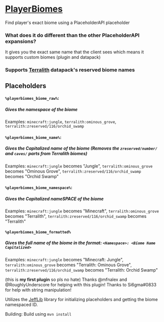 # [PlayerBiomes](https://www.spigotmc.org/resources/playerbiomes-1-16-x-1-19-x.108144/)
Find player's exact biome using a PlaceholderAPI placeholder
### What does it do different than the other PlaceholderAPI expansions?
It gives you the exact same name that the client sees which means it supports custom biomes (plugin and datapack)

### Supports [Terralith](https://www.curseforge.com/minecraft/mc-mods/terralith) datapack's reserved biome names

## Placeholders
#### `%playerbiomes_biome_raw%`: 
##### Gives the namespace of the biome

Examples: `minecraft:jungle`, `terralith:ominous_grove`, `terralith:zreserved/116/orchid_swamp`

#### `%playerbiomes_biome_name%`:
##### Gives the Capitalized name of the biome *(Removes the `zreserved/number/` and `caves/` parts from Terralith biomes)*

Examples: `minecraft:jungle` becomes "Jungle", `terralith:ominous_grove` becomes "Ominous Grove", `terralith:zreserved/116/orchid_swamp` becomes "Orchid Swamp"

#### `%playerbiomes_biome_namespace%`:
##### Gives the Capitalized nameSPACE of the biome

Examples: `minecraft:jungle` becomes "Minecraft", `terralith:ominous_grove` becomes "Terralith", `terralith:zreserved/116/orchid_swamp` becomes "Terralith"

#### `%playerbiomes_biome_formatted%`
##### Gives the full name of the biome in the format: `<Namespace>: <Biome Name Capitalized>`

Examples: `minecraft:jungle` becomes "Minecraft: Jungle", `terralith:ominous_grove` becomes "Terralith: Ominous Grove", `terralith:zreserved/116/orchid_swamp` becomes "Terralith: Orchid Swamp"

(this is **my first plugin** so pls no hate)
Thanks @mfnalex and @RoughlyUnderscore for helping with this plugin!
Thanks to Si6gma#0833 for help with string manipulation!

Utilizes the [JeffLib](https://github.com/JEFF-Media-GbR/JeffLib) library for initializing placeholders and getting the biome namespaced ID.

Building:
Build using `mvn install`
